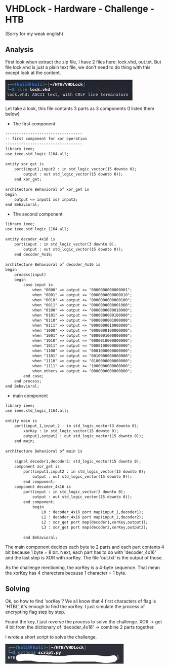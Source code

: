 # **VHDLock - Hardware - Challenge - HTB**
(Sorry for my weak english)

## **Analysis**

First look when extract the zip file, I have 2 files here: lock.vhd, out.txt. But file lock.vhd is just a plain text file, we don't need to do thing with this except look at the content.

![file_lock](/hackthebox/VHDLock/images/file_lock.png)

Let take a look, this file contants 3 parts as 3 components (I listed them below)

- The first component

```
----------------------------------
-- first component for xor operation
----------------------------------
library ieee;
use ieee.std_logic_1164.all;

entity xor_get is
    port(input1,input2 : in std_logic_vector(15 downto 0);
        output : out std_logic_vector(15 downto 0));
    end xor_get;

architecture Behavioral of xor_get is
begin
    output <= input1 xor input2;
end Behavioral;
```

- The second component

```
library ieee;
use ieee.std_logic_1164.all;

entity decoder_4x16 is
    port(input : in std_logic_vector(3 downto 0);
        output : out std_logic_vector(15 downto 0));
    end decoder_4x16;

architecture Behavioral of decoder_4x16 is
begin
    process(input)
    begin
        case input is
            when "0000" => output <= "0000000000000001";
            when "0001" => output <= "0000000000000010";
            when "0010" => output <= "0000000000000100";
            when "0011" => output <= "0000000000001000";
            when "0100" => output <= "0000000000010000";
            when "0101" => output <= "0000000000100000";
            when "0110" => output <= "0000000001000000";
            when "0111" => output <= "0000000010000000";
            when "1000" => output <= "0000000100000000";
            when "1001" => output <= "0000001000000000";
            when "1010" => output <= "0000010000000000";
            when "1011" => output <= "0000100000000000";
            when "1100" => output <= "0001000000000000";
            when "1101" => output <= "0010000000000000";
            when "1110" => output <= "0100000000000000";
            when "1111" => output <= "1000000000000000";
            when others => output <= "0000000000000000";
        end case;
    end process;
end Behavioral;
```

- main component

```
library ieee;
use ieee.std_logic_1164.all;

entity main is
    port(input_1,input_2 : in std_logic_vector(3 downto 0);
        xorKey : in std_logic_vector(15 downto 0);
        output1,output2 : out std_logic_vector(15 downto 0));
    end main;

architecture Behavioral of main is

    signal decoder1,decoder2: std_logic_vector(15 downto 0);
    component xor_get is
        port(input1,input2 : in std_logic_vector(15 downto 0);
            output : out std_logic_vector(15 downto 0));
        end component;
    component decoder_4x16 is
        port(input : in std_logic_vector(3 downto 0);
            output : out std_logic_vector(15 downto 0));
        end component;
            begin
                L0 : decoder_4x16 port map(input_1,decoder1);
                L1 : decoder_4x16 port map(input_2,decoder2);
                L2 : xor_get port map(decoder1,xorKey,output1);
                L3 : xor_get port map(decoder2,xorKey,output2);

        end Behavioral;                               
```

The main component decides each byte to 2 parts and each part contants 4 bit because 1 byte = 8 bit. Next, each part has to do with 'decoder_4x16' and the last step is XOR with xorKey. The file 'out.txt' is the output of those.

As the challenge mentioning, the xorKey is a 4-byte sequence. That mean the xorKey has 4 charecters because 1 character = 1 byte.

## **Solving**

Ok, so how to find 'xorKey'? We all know that 4 first characters of flag is 'HTB{', it's enough to find the xorKey. I just simulate the process of encrypting flag step by step.

Found the key, I just reverse the process to solve the challenge. XOR -> get 4 bit from the dictionary of 'decoder_4x16' -> combine 2 parts together.

I wrote a short script to solve the challenge.

![script](/hackthebox/VHDLock/images/script.png)